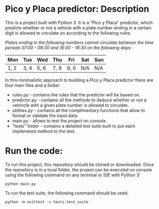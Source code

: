 # Pico y Placa predictor: Description
This is a project built with Python 3. It is a "Pico y Placa" predictor, which predicts whether or not a vehicle with a plate number ending in a certain digit is allowed to circulate on according to the following rules:

*Plates ending in the following numbers cannot circulate between the time periods 07:00 - 09:30 and 16:00 - 19:30 on the following days:*

Mon | Tue | Wed | Thu | Fri | Sat | Sun 
----|-----|-----|-----|-----|-----|-----
1, 2 | 3, 4 | 5, 6 | 7, 8 | 9, 0 | N/A | N/A 

In this minimalistic approach to building a Pico y Placa predictor there are four main files and a folder:
* rules.py - contains the rules that the predictor will be based on.
* predictor.py - contains all the methods to deduce whether or not a vehincle with a given plate number is allowed to circulate.
* utilities.py - contains all the complimentary functions that allow to format or validate the input data.
* main.py - allows to test the project on console.
* "tests" folder - contains a detailed test suite built to put each implemeted method to the test. 

# Run the code:
To run this project, this repository should be cloned or downloaded. Once the repository is in a local folder, the project can be executed on console using the following command on any terminal or IDE with Python 3:

`python main.py`

To run the test suite, the following command should be used:

`python -m unittest -v tests.test_suite`


